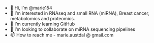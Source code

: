 - 👋 Hi, I’m @marie154
- 👀 I’m interested in RNAseq and small RNA (miRNA), Breast cancer, metabolomics and proteomics.
- 🌱 I’m currently learning GitHub
- 💞️ I’m looking to collaborate on miRNA sequencing pipelines
- 📫 How to reach me - marie.austdal @ gmail.com

<!---
marie154/marie154 is a ✨ special ✨ repository because its `README.md` (this file) appears on your GitHub profile.
You can click the Preview link to take a look at your changes.
--->
